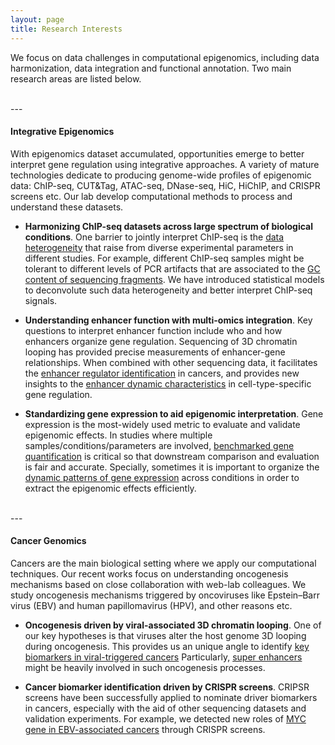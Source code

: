 ```yaml
---
layout: page
title: Research Interests
---
```


We focus on data challenges in computational epigenomics, including data 
harmonization, data integration and functional annotation. Two main research areas
are listed below.

<br>
---

#### Integrative Epigenomics 

With epigenomics dataset accumulated, opportunities emerge to better interpret gene 
regulation using integrative approaches. A variety of mature technologies dedicate
to producing genome-wide profiles of epigenomic data: ChIP-seq, CUT&Tag, ATAC-seq, 
DNase-seq, HiC, HiChIP, and CRISPR screens etc. Our lab develop computational methods
to process and understand these datasets.

 - **Harmonizing ChIP-seq datasets across large spectrum of biological conditions**.
   One barrier to jointly interpret ChIP-seq is the [data  heterogeneity](https://doi.org/10.1093/nargab/lqab098) 
   that raise from diverse experimental parameters in different studies. For example,
   different ChIP-seq samples might be tolerant to different levels of PCR artifacts 
   that are associated to the [GC content of sequencing fragments](https://doi.org/10.1101/gr.220673.117).
   We have introduced statistical models to deconvolute such data heterogeneity and
   better interpret ChIP-seq signals.

 - **Understanding enhancer function with multi-omics integration**. Key questions to
   interpret enhancer function include who and how enhancers organize gene regulation.
   Sequencing of 3D chromatin looping has provided precise measurements of enhancer-gene
   relationships. When combined with other sequencing data, it facilitates the [enhancer
   regulator identification](https://doi.org/10.1038/s41467-020-20136-w) in cancers,
   and provides new insights to the [enhancer dynamic characteristics](https://doi.org/10.1093/nar/gkac141)
   in cell-type-specific gene regulation.

 - **Standardizing gene expression to aid epigenomic interpretation**. Gene expression
   is the most-widely used metric to evaluate and validate epigenomic effects. In studies 
   where multiple samples/conditions/parameters are involved, [benchmarked gene 
   quantification](https://doi.org/10.1186/s13059-016-0940-1) is critical so that 
   downstream comparison and evaluation is fair and accurate. Specially, sometimes it is
   important to organize the [dynamic patterns of gene expression](https://doi.org/10.1128/JVI.00226-19)
   across conditions in order to extract the epigenomic effects efficiently.


<br>
---

#### Cancer Genomics

Cancers are the main biological setting where we apply our computational techniques. Our
recent works focus on understanding oncogenesis mechanisms based on close collaboration
with web-lab colleagues. We study oncogenesis mechanisms triggered by oncoviruses like
Epstein–Barr virus (EBV) and human papillomavirus (HPV), and other reasons etc.

 - **Oncogenesis driven by viral-associated 3D chromatin looping**. One of our key hypotheses
   is that viruses alter the host genome 3D looping during oncogenesis. This provides us an
   unique angle to identify [key biomarkers in viral-triggered cancers](https://doi.org/10.1038/s41467-020-20136-w)
   Particularly, [super enhancers](https://doi.org/10.1128/JVI.00513-19) might be heavily 
   involved in such oncogenesis processes. 

 - **Cancer biomarker identification driven by CRISPR screens**. CRIPSR screens have been
   successfully applied to nominate driver biomarkers in cancers, especially with the aid of
   other sequencing datasets and validation experiments. For example, we detected new roles 
   of [MYC gene in EBV-associated cancers](https://doi.org/10.1016/j.molcel.2020.03.025)
   through CRISPR screens.  
